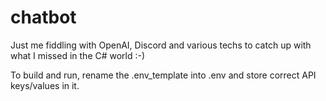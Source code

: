 # chatbot

Just me fiddling with OpenAI, Discord and various techs to catch up with what I missed in the C# world :-)

To build and run, rename the .env_template into .env and store correct API keys/values in it.
